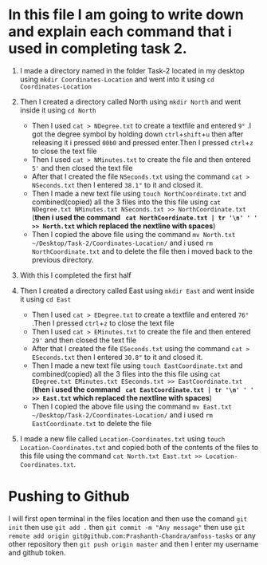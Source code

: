 # In this file I am going to write down and explain each command that i used in completing task 2.

1. I made a directory named  in the folder Task-2 located in my desktop using `mkdir Coordinates-Location` and went into it using `cd Coordinates-Location`

2. Then I created a directory called North using `mkdir North` and went inside it using `cd North`
	- Then I used `cat > NDegree.txt` to create a textfile and entered `9°` .I got the degree symbol by holding down `ctrl`+`shift`+`u` then after releasing it i pressed `00b0` and pressed enter.Then I pressed `ctrl`+`z` to close the text file
	- Then I used `cat > NMinutes.txt` to create the file and then entered `5'` and then closed the text file
	- After that I created the file `NSeconds.txt` using the command `cat > NSeconds.txt` then I entered `38.1"` to it and closed it.
	- Then I made a new text file using `touch NorthCoordinate.txt` and combined(copied) all the 3 files into the this file using `cat NDegree.txt NMinutes.txt NSeconds.txt >> NorthCoordinate.txt` (**then i used the command ` cat NorthCoordinate.txt | tr '\n' ' ' >> North.txt` which replaced the nextline with spaces**)
	- Then I copied the above file using the command `mv North.txt ~/Desktop/Task-2/Coordinates-Location/` and i used `rm NorthCoordinate.txt` and  to delete the file then i moved back to the previous directory.

3. With this I completed the first half

4. Then I created a directory called East using `mkdir East` and went inside it using `cd East`
	- Then I used `cat > EDegree.txt` to create a textfile and entered `76°` .Then I pressed `ctrl`+`z` to close the text file
	- Then I used `cat > EMinutes.txt` to create the file and then entered `29'` and then closed the text file
	- After that I created the file `ESeconds.txt` using the command `cat > ESeconds.txt` then I entered `30.8"` to it and closed it.
	- Then I made a new text file using `touch EastCoordinate.txt` and combined(copied) all the 3 files into the this file using `cat EDegree.txt EMinutes.txt ESeconds.txt >> EastCoordinate.txt` (**then i used the command ` cat EastCoordinate.txt | tr '\n' ' ' >> East.txt` which replaced the nextline with spaces**)
	- Then I copied the above file using the command `mv East.txt ~/Desktop/Task-2/Coordinates-Location/` and i used `rm EastCoordinate.txt` to delete the file 

5. I made a new file called `Location-Coordinates.txt` using `touch Location-Coordinates.txt` and copied both of the contents of the files to this file using the command `cat North.txt East.txt >> Location-Coordinates.txt`.


# Pushing to Github
I will first open terminal in the files location and then use the comand `git init` then use `git add .` then `git commit -m "Any message"` then use `git remote add origin git@github.com:Prashanth-Chandra/amfoss-tasks` or any other repository then `git push origin master` and then I enter my username and github token.